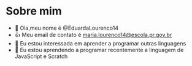 # Sobre mim

- 👋 Ola,meu nome é @EduardaLourenco14
- 👍 Meu email de contato é maria.lourenco14@escola.pr.gov.br
- 👀 Eu estou interessada em aprender a programar outras linguagens
- 🌱 Eu estou aprendendo a programar recentemente a linguagem de JavaScript e Scratch


<!---
EduardaLourenco14/EduardaLourenco14 is a ✨ special ✨ repository because its `README.md` (this file) appears on your GitHub profile.
You can click the Preview link to take a look at your changes.
--->
